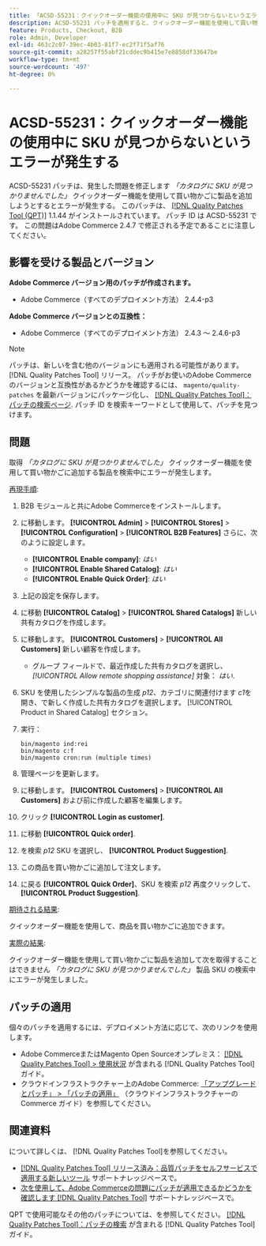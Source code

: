 ```yaml
---
title: 「ACSD-55231：クイックオーダー機能の使用中に SKU が見つからないというエラー」
description: ACSD-55231 パッチを適用すると、クイックオーダー機能を使用して買い物かごに商品を追加しようとすると、「The SKU was not found in the catalog」（SKU がカタログに見つかりませんでした）というエラーが発生するAdobe Commerceの問題を修正できます。
feature: Products, Checkout, B2B
role: Admin, Developer
exl-id: 463c2c07-39ec-4b03-81f7-ec2f71f5af76
source-git-commit: a28257f55abf21cddec9b415e7e8858df33647be
workflow-type: tm+mt
source-wordcount: '497'
ht-degree: 0%

---
```


# ACSD-55231：クイックオーダー機能の使用中に SKU が見つからないというエラーが発生する

ACSD-55231 パッチは、発生した問題を修正します *「カタログに SKU が見つかりませんでした」* クイックオーダー機能を使用して買い物かごに製品を追加しようとするとエラーが発生する。 このパッチは、 [[!DNL Quality Patches Tool (QPT)]](/help/announcements/adobe-commerce-announcements/magento-quality-patches-released-new-tool-to-self-serve-quality-patches.md) 1.1.44 がインストールされています。 パッチ ID は ACSD-55231 です。 この問題はAdobe Commerce 2.4.7 で修正される予定であることに注意してください。

## 影響を受ける製品とバージョン

**Adobe Commerce バージョン用のパッチが作成されます。**

* Adobe Commerce（すべてのデプロイメント方法） 2.4.4-p3

**Adobe Commerce バージョンとの互換性：**

* Adobe Commerce（すべてのデプロイメント方法） 2.4.3 ～ 2.4.6-p3

>[!NOTE]
>
>パッチは、新しいを含む他のバージョンにも適用される可能性があります。 [!DNL Quality Patches Tool] リリース。 パッチがお使いのAdobe Commerceのバージョンと互換性があるかどうかを確認するには、 `magento/quality-patches` を最新バージョンにパッケージ化し、 [[!DNL Quality Patches Tool]：パッチの検索ページ](https://experienceleague.adobe.com/tools/commerce-quality-patches/index.html). パッチ ID を検索キーワードとして使用して、パッチを見つけます。

## 問題

取得 *「カタログに SKU が見つかりませんでした」* クイックオーダー機能を使用して買い物かごに追加する製品を検索中にエラーが発生します。

<u>再現手順</u>:

1. B2B モジュールと共にAdobe Commerceをインストールします。
1. に移動します。 **[!UICONTROL Admin]** > **[!UICONTROL Stores]** > **[!UICONTROL Configuration]** > **[!UICONTROL B2B Features]** さらに、次のように設定します。
   * **[!UICONTROL Enable company]**: *はい*
   * **[!UICONTROL Enable Shared Catalog]**: *はい*
   * **[!UICONTROL Enable Quick Order]**: *はい*
1. 上記の設定を保存します。
1. に移動 **[!UICONTROL Catalog]** > **[!UICONTROL Shared Catalogs]** 新しい共有カタログを作成します。
1. に移動します。 **[!UICONTROL Customers]** > **[!UICONTROL All Customers]** 新しい顧客を作成します。
   * グループ フィールドで、最近作成した共有カタログを選択し、 *[!UICONTROL Allow remote shopping assistance]* 対象： *はい*.
1. SKU を使用したシンプルな製品の生成 *p12*、カテゴリに関連付けます *c1*&#x200B;を開き、で新しく作成した共有カタログを選択します。 [!UICONTROL Product in Shared Catalog] セクション。
1. 実行：

   ```
   bin/magento ind:rei 
   bin/magento c:f 
   bin/magento cron:run (multiple times)
   ```

1. 管理ページを更新します。
1. に移動します。 **[!UICONTROL Customers]** > **[!UICONTROL All Customers]** および前に作成した顧客を編集します。
1. クリック **[!UICONTROL Login as customer]**.
1. に移動 **[!UICONTROL Quick order]**.
1. を検索 *p12* SKU を選択し、 **[!UICONTROL Product Suggestion]**.
1. この商品を買い物かごに追加して注文します。
1. に戻る **[!UICONTROL Quick Order]**、SKU を検索 *p12* 再度クリックして、 **[!UICONTROL Product Suggestion]**.

<u>期待される結果</u>:

クイックオーダー機能を使用して、商品を買い物かごに追加できます。

<u>実際の結果</u>:

クイックオーダー機能を使用して買い物かごに製品を追加して次を取得することはできません *「カタログに SKU が見つかりませんでした」* 製品 SKU の検索中にエラーが発生しました。

## パッチの適用

個々のパッチを適用するには、デプロイメント方法に応じて、次のリンクを使用します。

* Adobe CommerceまたはMagento Open Sourceオンプレミス： [[!DNL Quality Patches Tool] > 使用状況](https://experienceleague.adobe.com/docs/commerce-operations/tools/quality-patches-tool/usage.html) が含まれる [!DNL Quality Patches Tool] ガイド。
* クラウドインフラストラクチャー上のAdobe Commerce: [「アップグレードとパッチ」 > 「パッチの適用」](https://experienceleague.adobe.com/docs/commerce-cloud-service/user-guide/develop/upgrade/apply-patches.html) （クラウドインフラストラクチャーのCommerce ガイド）を参照してください。

## 関連資料

について詳しくは、 [!DNL Quality Patches Tool]を参照してください。

* [[!DNL Quality Patches Tool] リリース済み：品質パッチをセルフサービスで適用する新しいツール](/help/announcements/adobe-commerce-announcements/magento-quality-patches-released-new-tool-to-self-serve-quality-patches.md) サポートナレッジベースで。
* [次を使用して、Adobe Commerceの問題にパッチが適用できるかどうかを確認します [!DNL Quality Patches Tool]](/help/support-tools/patches-available-in-qpt-tool/check-patch-for-magento-issue-with-magento-quality-patches.md) サポートナレッジベースで。

QPT で使用可能なその他のパッチについては、を参照してください。 [[!DNL Quality Patches Tool]：パッチの検索](https://experienceleague.adobe.com/tools/commerce-quality-patches/index.html) が含まれる [!DNL Quality Patches Tool] ガイド。

